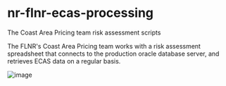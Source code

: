 # nr-flnr-ecas-processing
The Coast Area Pricing team risk assessment scripts

The FLNR's Coast Area Pricing team works with a risk assessment spreadsheet that connects to the production oracle database server, and retrieves ECAS data on a regular basis. 
 
![image](https://user-images.githubusercontent.com/8550351/114224922-9276d380-9926-11eb-9c90-ee2bb27c57b8.png)


